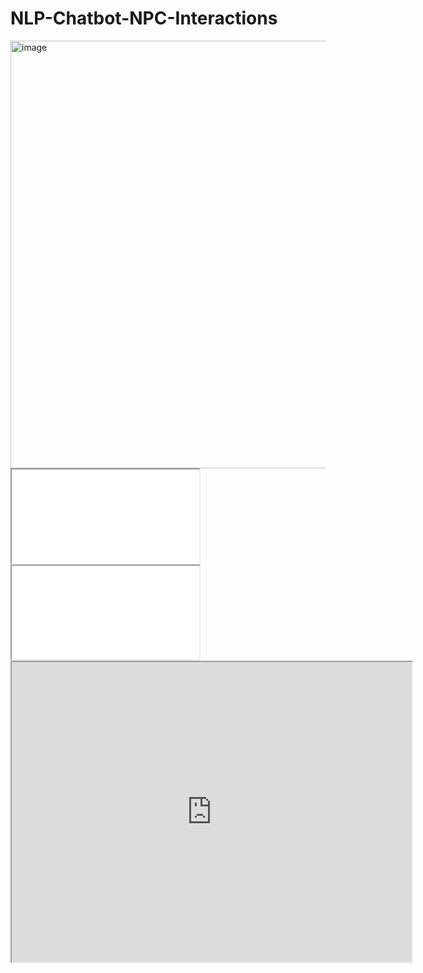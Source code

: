 # NLP-Chatbot-NPC-Interactions
<img width="1725" height="684" alt="image" src="https://github.com/user-attachments/assets/a7aef283-b7b2-4b70-a608-bdb9a1159fd1" />

<!DOCTYPE html>
<html>
<body>
  

  
  <!--aloow full screen add tag -->
  
<iframe allowfullscreen="allowfullscreen" src="[your_page_url/preview](https://drive.google.com/file/d/1Rvg09x3yCwVvwQ_B5ZVQ0rtQPcsUT3mG/preview)" ></iframe>

</body>
</html>
  <iframe src="url video in google drive/preview" ></iframe>
  <iframe src="https://drive.google.com/file/d/1Rvg09x3yCwVvwQ_B5ZVQ0rtQPcsUT3mG/preview" width="640" height="480" allow="autoplay"></iframe>
